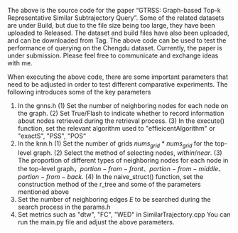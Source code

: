 The above is the source code for the paper “GTRSS: Graph-based Top-k Representative Similar
Subtrajectory Query”. Some of the related datasets are under Build, but due to the file size being too large, they have been uploaded to Released. 
The dataset and build files have also been uploaded, and can be downloaded from Tag. 
The above code can be used to test the performance of querying on the Chengdu dataset. Currently, 
the paper is under submission. Please feel free to communicate and exchange ideas with me.

When executing the above code, there are some important parameters that need to be adjusted in order to test different comparative experiments. The following introduces some of the key parameters
1. In the gnns.h
(1) Set the number of neighboring nodes for each node on the graph.
(2) Set True/Flash to indicate whether to record information about nodes retrieved during the retrieval process.
(3) In the execute() function, set the relevant algorithm used to "effieicentAlgorithm" or "exactS", "PSS", "POS“
2. In the knn.h
(1) Set the number of grids $nums_{grid}$ * $nums_{grid}$ for the top-level graph.
(2) Select the method of selecting nodes, $within/near$.
(3) The proportion of different types of neighboring nodes for each node in the top-level graph，$portion-from-front、portion-from-middle、portion-from-back$.
(4) In the naive_struct() function, set the construction method of the r_tree and some of the parameters mentioned above
3. Set the number of neighboring edges $E$ to be searched during the search process in the params.h
4. Set metrics such as "dtw", "FC", "WED" in SimilarTrajectory.cpp
You can run the main.py file and adjust the above parameters.
